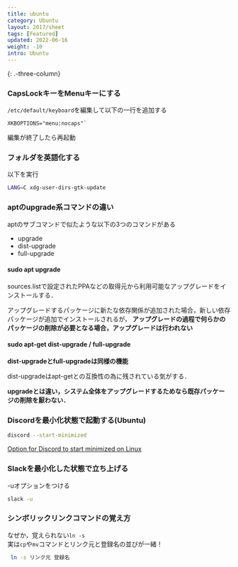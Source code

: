 ```yaml
---
title: ubuntu
category: Ubuntu
layout: 2017/sheet
tags: [Featured]
updated: 2022-06-16
weight: -10
intro: Ubuntu
---
```



{: .-three-column}

### CapsLockキーをMenuキーにする

`/etc/default/keyboard`を編集して以下の一行を追加する

```/etc/default/keyboard
XKBOPTIONS="menu:nocaps"`
```

編集が終了したら再起動

### フォルダを英語化する

以下を実行

```bash
LANG=C xdg-user-dirs-gtk-update
```

### aptのupgrade系コマンドの違い

aptのサブコマンドで似たような以下の3つのコマンドがある

- upgrade
- dist-upgrade
- full-upgrade

#### sudo apt upgrade

sources.listで設定されたPPAなどの取得元から利用可能なアップグレードをインストールする．

アップグレードするパッケージに新たな依存関係が追加された場合，新しい依存パッケージが追加でインストールされるが，
**アップグレードの過程で何らかのパッケージの削除が必要となる場合，アップグレードは行われない**

#### sudo apt-get dist-upgrade / full-upgrade

**dist-upgradeとfull-upgradeは同様の機能**

dist-upgradeはapt-getとの互換性の為に残されている気がする．

**upgradeとは違い，システム全体をアップグレードするためなら既存パッケージの削除を厭わない．**

### Discordを最小化状態で起動する(Ubuntu)

```bash
discord --start-minimized
```

[Option for Discord to start minimized on Linux](https://support.discord.com/hc/en-us/community/posts/360048037971-Option-for-Discord-to-start-minimized-on-Linux)



### Slackを最小化した状態で立ち上げる

-uオプションをつける

```bash
slack -u
```

### シンボリックリンクコマンドの覚え方
なぜか，覚えられない`ln -s`  
実は`cp`や`mv`コマンドとリンク元と登録名の並びが一緒！
```bash
 ln -s リンク元 登録名
```

